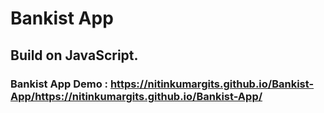 # Bankist App

## Build on JavaScript.

### Bankist App Demo : https://nitinkumargits.github.io/Bankist-App/https://nitinkumargits.github.io/Bankist-App/



